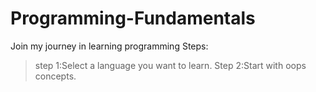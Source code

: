 # Programming-Fundamentals
Join my journey in learning programming
Steps:
>step 1:Select a language you want to learn.
>Step 2:Start with oops concepts.
